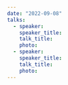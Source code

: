 ```yaml
---
date: "2022-09-08"
talks:
  - speaker: 
    speaker_title: 
    talk_title: 
    photo: 
  - speaker: 
    speaker_title: 
    talk_title: 
    photo: 
---
```


